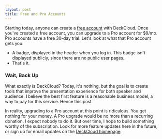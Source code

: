 ```yaml
---
layout: post
title: Free and Pro Accounts
---
```


Starting today, anyone can create a <a href="https://deckcloud.com/user/new">free account</a> with DeckCloud. Once you've created a free account, you can upgrade to a Pro account for $9/mo. Pro accounts have a free 30-day trial. Let's look at what that Pro account gets you:

- A badge, displayed in the header when you log in. This badge isn't displayed publicly, since there are no public user pages.
- That's it.

### Wait, Back Up

What exactly is DeckCloud? Today, it's nothing, but the goal is to create tools that improve the presentation experience for both speaker and audience. I believe the best first feature is a reasonable business model, a way to pay for this service. Hence this post.

In reality, upgrading to a Pro account at this point is ridiculous. You get nothing for your money. A Pro upgrade would be no more than a recurring donation. I expect nobody to do it. But over time, I hope to build something worthy of the subscription. Look for more feature updates here in the future, or sign up for email updates on the [DeckCloud homepage](https://deckcloud.com).
